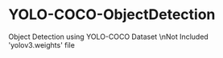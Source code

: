 # YOLO-COCO-ObjectDetection
Object Detection using YOLO-COCO Dataset
\nNot Included 'yolov3.weights' file
